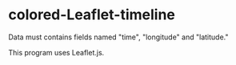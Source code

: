 colored-Leaflet-timeline====Data must contains fields named "time", "longitude" and "latitude."This program uses Leaflet.js.